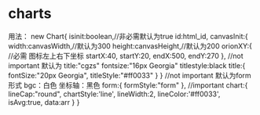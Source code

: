 # charts
用法：
new Chart{
  isinit:boolean,//非必需默认为true
  id:html_id,
  canvasInit:{
    width:canvasWidth,//默认为300
    height:canvasHeight,//默认为200
    orionXY:{             //必需 图标左上右下坐标
            startX:40,
            startY:20,
            endX:500,
            endY:270
        },
    //not important 默认为 title:"cgzs" fontsize:"16px Georgia" titlestyle:black
    title:{
      fontSize:"20px Georgia",
      titleStyle:"#ff0033"
    }
  }
  //not important 默认为form形式 bgc：白色 坐标轴：黑色
  form:{
      formStyle:"form"
  },
  //important
  chart:{
      lineCap:"round",
      chartStyle:'line',
      lineWidth:2,
      lineColor:'#ff0033',
      isAvg:true,
      data:arr
  }
}
